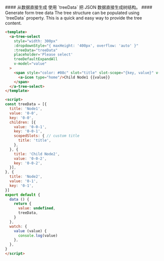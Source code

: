 <cn>
#### 从数据直接生成
使用 `treeData` 把 JSON 数据直接生成树结构。
</cn>

<us>
#### Generate form tree data
The tree structure can be populated using `treeData` property. This is a quick and easy way to provide the tree content.
</us>

```html
<template>
  <a-tree-select
    style="width: 300px"
    :dropdownStyle="{ maxHeight: '400px', overflow: 'auto' }"
    :treeData="treeData"
    placeholder='Please select'
    treeDefaultExpandAll
    v-model="value"
  >
    <span style="color: #08c" slot="title" slot-scope="{key, value}" v-if="key='0-0-1'">
      <a-icon type="home"/>Child Node1 {{value}}
    </span>
  </a-tree-select>
</template>

<script>
const treeData = [{
  title: 'Node1',
  value: '0-0',
  key: '0-0',
  children: [{
    value: '0-0-1',
    key: '0-0-1',
    scopedSlots: { // custom title
      title: 'title',
    },
  }, {
    title: 'Child Node2',
    value: '0-0-2',
    key: '0-0-2',
  }],
}, {
  title: 'Node2',
  value: '0-1',
  key: '0-1',
}]
export default {
  data () {
    return {
      value: undefined,
      treeData,
    }
  },
  watch: {
    value (value) {
      console.log(value)
    },
  },
}
</script>
```
